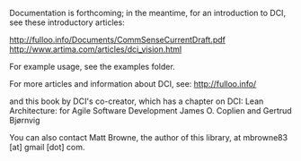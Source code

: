 Documentation is forthcoming; in the meantime, for an introduction to DCI, see these introductory articles:

http://fulloo.info/Documents/CommSenseCurrentDraft.pdf
http://www.artima.com/articles/dci_vision.html

For example usage, see the examples folder.

For more articles and information about DCI, see:
http://fulloo.info/

and this book by DCI's co-creator, which has a chapter on DCI:
Lean Architecture: for Agile Software Development
James O. Coplien and Gertrud Bjørnvig

You can also contact Matt Browne, the author of this library, at mbrowne83 [at] gmail [dot] com.